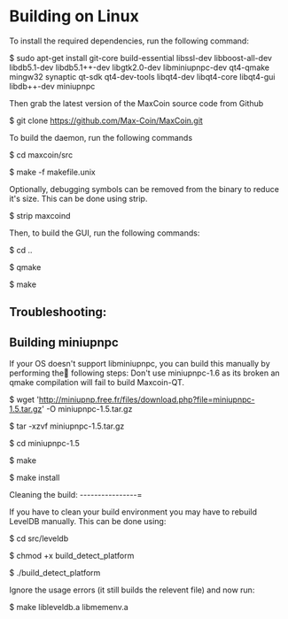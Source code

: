 Building on Linux
===============

To install the required dependencies, run the following command:

$ sudo apt-get install git-core build-essential libssl-dev libboost-all-dev libdb5.1-dev libdb5.1++-dev libgtk2.0-dev libminiupnpc-dev qt4-qmake mingw32 synaptic qt-sdk qt4-dev-tools libqt4-dev libqt4-core libqt4-gui libdb++-dev miniupnpc

Then grab the latest version of the MaxCoin source code from Github

$ git clone https://github.com/Max-Coin/MaxCoin.git

To build the daemon, run the following commands

$ cd maxcoin/src

$ make -f makefile.unix

Optionally, debugging symbols can be removed from the binary to reduce it's size. This can be done using strip.

$ strip maxcoind

Then, to build the GUI, run the following commands:

$ cd ..

$ qmake

$ make

Troubleshooting:
-------------

Building miniupnpc
----------------

If your OS doesn't support libminiupnpc, you can build this manually by performing the following steps:
Don't use miniupnpc-1.6 as its broken an qmake compilation will fail to build Maxcoin-QT.

$ wget 'http://miniupnp.free.fr/files/download.php?file=miniupnpc-1.5.tar.gz' -O miniupnpc-1.5.tar.gz

$ tar -xzvf miniupnpc-1.5.tar.gz

$ cd miniupnpc-1.5
	
$ make

$	make install

Cleaning the build:
----------------=

If you have to clean your build environment you may have to rebuild LevelDB manually. This can be done using:

$ cd src/leveldb

$ chmod +x build_detect_platform

$ ./build_detect_platform

Ignore the usage errors (it still builds the relevent file) and now run:

$ make libleveldb.a libmemenv.a
